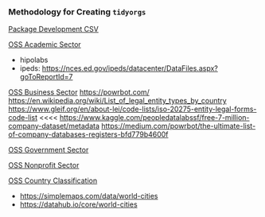 
### Methodology for Creating `tidyorgs`

[Package Development CSV](https://docs.google.com/spreadsheets/d/1zhqUYRuQg97WCycyfMiNmMpr00Ke_bZ9G2BYpl3PYTw/edit#gid=1497511867)

[OSS Academic Sector]()

- hipolabs 
- ipeds: https://nces.ed.gov/ipeds/datacenter/DataFiles.aspx?goToReportId=7 

[OSS Business Sector]()
https://powrbot.com/
https://en.wikipedia.org/wiki/List_of_legal_entity_types_by_country
https://www.gleif.org/en/about-lei/code-lists/iso-20275-entity-legal-forms-code-list <<<< 
https://www.kaggle.com/peopledatalabssf/free-7-million-company-dataset/metadata
https://medium.com/powrbot/the-ultimate-list-of-company-databases-registers-bfd779b4600f



[OSS Government Sector](https://docs.google.com/document/d/1UJ2cI-C7pBk1Wx-7lLktIeLlvCnhkVcj7z-cGMh6lH8/edit)

[OSS Nonprofit Sector]()

[OSS Country Classification]()
 - https://simplemaps.com/data/world-cities
 - https://datahub.io/core/world-cities
 
 